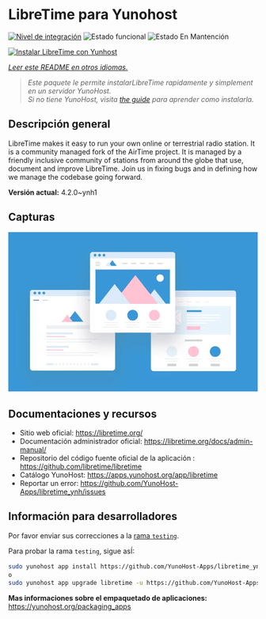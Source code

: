 <!--
Este archivo README esta generado automaticamente<https://github.com/YunoHost/apps/tree/master/tools/readme_generator>
No se debe editar a mano.
-->

# LibreTime para Yunohost

[![Nivel de integración](https://dash.yunohost.org/integration/libretime.svg)](https://ci-apps.yunohost.org/ci/apps/libretime/) ![Estado funcional](https://ci-apps.yunohost.org/ci/badges/libretime.status.svg) ![Estado En Mantención](https://ci-apps.yunohost.org/ci/badges/libretime.maintain.svg)

[![Instalar LibreTime con Yunhost](https://install-app.yunohost.org/install-with-yunohost.svg)](https://install-app.yunohost.org/?app=libretime)

*[Leer este README en otros idiomas.](./ALL_README.md)*

> *Este paquete le permite instalarLibreTime rapidamente y simplement en un servidor YunoHost.*  
> *Si no tiene YunoHost, visita [the guide](https://yunohost.org/install) para aprender como instalarla.*

## Descripción general

LibreTime makes it easy to run your own online or terrestrial radio station. It is a community managed fork of the AirTime project.
It is managed by a friendly inclusive community of stations from around the globe that use, document and improve LibreTime. Join us in fixing bugs and in defining how we manage the codebase going forward.


**Versión actual:** 4.2.0~ynh1

## Capturas

![Captura de LibreTime](./doc/screenshots/example.jpg)

## Documentaciones y recursos

- Sitio web oficial: <https://libretime.org/>
- Documentación administrador oficial: <https://libretime.org/docs/admin-manual/>
- Repositorio del código fuente oficial de la aplicación : <https://github.com/libretime/libretime>
- Catálogo YunoHost: <https://apps.yunohost.org/app/libretime>
- Reportar un error: <https://github.com/YunoHost-Apps/libretime_ynh/issues>

## Información para desarrolladores

Por favor enviar sus correcciones a la [rama `testing`](https://github.com/YunoHost-Apps/libretime_ynh/tree/testing).

Para probar la rama `testing`, sigue asÍ:

```bash
sudo yunohost app install https://github.com/YunoHost-Apps/libretime_ynh/tree/testing --debug
o
sudo yunohost app upgrade libretime -u https://github.com/YunoHost-Apps/libretime_ynh/tree/testing --debug
```

**Mas informaciones sobre el empaquetado de aplicaciones:** <https://yunohost.org/packaging_apps>

